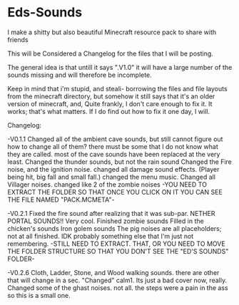 # Eds-Sounds
I make a shitty but also beautiful Minecraft resource pack to share with friends


This will be Considered a Changelog for the files that I will be posting.

The general idea is that untill it says ".V1.0" it will have a large number of the sounds missing and will therefore be incomplete.

Keep in mind that i'm stupid, and steali- borrowing the files and file layouts from the minecraft directory, but somehow it still says 
that it's an older version of minecraft, and, Quite frankly, I don't care enough to fix it. It works; that's what matters. If I do find
out how to fix it one day, I will.

Changelog:

-V0.1.1
  Changed all of the ambient cave sounds, but still cannot figure out how to change all of them? there must be some that I do not know what they are called. most of the cave sounds have been replaced at the very least.
  Changed the thunder sounds, but not the rain sound
  Changed the Fire noise, and the ignition noise.
  changed all damage sound effects. (Player being hit, big fall and small fall.)
  changed the menu music.
  Changed all Villager noises.
  changed like 2 of the zombie noises
  -YOU NEED TO EXTRACT THE FOLDER SO THAT ONCE YOU CLICK ON IT YOU CAN SEE THE FILE NAMED "PACK.MCMETA"-
  
-V0.2.1
  Fixed the fire sound after realizing that it was sub-par.
  NETHER PORTAL SOUNDS!! Very cool.
  Finished zombie sounds
  Filled in the chicken's sounds
  Iron golem sounds
  The pig noises are all placeholders; not at all finished.
  IDK probably something else that I'm just not remembering.
  -STILL NEED TO EXTRACT. THAT, OR YOU NEED TO MOVE THE FOLDER STRUCTURE SO THAT YOU DON'T SEE THE "ED'S SOUNDS" FOLDER-
  
-V0.2.6
  Cloth, Ladder, Stone, and Wood walking sounds. there are other that will change in a sec.
  "Changed" calm1. Its just a bad cover now, really.
  Changed some of the ghast noises. not all. the steps were a pain in the ass so this is a small one.
  
  
